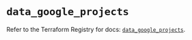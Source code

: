 # `data_google_projects`

Refer to the Terraform Registry for docs: [`data_google_projects`](https://registry.terraform.io/providers/hashicorp/google-beta/6.18.1/docs/data-sources/google_projects).
